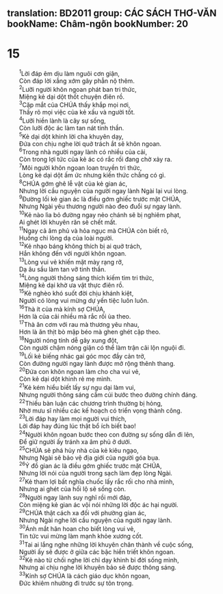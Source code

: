 translation: BD2011
group: CÁC SÁCH THƠ-VĂN
bookName: Châm-ngôn 
bookNumber: 20
-------

<div class="title"><h1>15</h1></div>
<span class="verse ch_15_1">  <sup>1</sup>Lời đáp êm dịu làm nguôi cơn giận,<br/>  Còn đáp lời xẳng xớm gây phẫn nộ thêm.<br/></span>
<span class="verse ch_15_2">  <sup>2</sup>Lưỡi người khôn ngoan phát ban tri thức,<br/>  Miệng kẻ dại dột thốt chuyện điên rồ.<br/></span>
<span class="verse ch_15_3">  <sup>3</sup>Cặp mắt của CHÚA thấy khắp mọi nơi,<br/>  Thấy rõ mọi việc của kẻ xấu và người tốt.<br/></span>
<span class="verse ch_15_4">  <sup>4</sup>Lưỡi hiền lành là cây sự sống,<br/>  Còn lưỡi độc ác làm tan nát tinh thần.<br/></span>
<span class="verse ch_15_5">  <sup>5</sup>Kẻ dại dột khinh lời cha khuyên dạy,<br/>  Ðứa con chịu nghe lời quở trách ắt sẽ khôn ngoan.<br/></span>
<span class="verse ch_15_6">  <sup>6</sup>Trong nhà người ngay lành có nhiều của cải,<br/>  Còn trong lợi tức của kẻ ác có rắc rối đang chờ xảy ra.<br/></span>
<span class="verse ch_15_7">  <sup>7</sup>Môi người khôn ngoan loan truyền tri thức,<br/>  Lòng kẻ dại dột ấm ức nhưng kiến thức chẳng có gì.<br/></span>
<span class="verse ch_15_8">  <sup>8</sup>CHÚA gớm ghê lễ vật của kẻ gian ác,<br/>  Nhưng lời cầu nguyện của người ngay lành Ngài lại vui lòng.<br/></span>
<span class="verse ch_15_9">  <sup>9</sup>Ðường lối kẻ gian ác là điều gớm ghiếc trước mặt CHÚA,<br/>  Nhưng Ngài yêu thương người nào đeo đuổi sự ngay lành.<br/></span>
<span class="verse ch_15_10">  <sup>10</sup>Kẻ nào lìa bỏ đường ngay nẻo chánh sẽ bị nghiêm phạt,<br/>  Ai ghét lời khuyên răn sẽ chết mất.<br/></span>
<span class="verse ch_15_11">  <sup>11</sup>Ngay cả âm phủ và hỏa ngục mà CHÚA còn biết rõ,<br/>  Huống chi lòng dạ của loài người.<br/></span>
<span class="verse ch_15_12">  <sup>12</sup>Kẻ nhạo báng không thích bị ai quở trách,<br/>  Hắn không đến với người khôn ngoan.<br/></span>
<span class="verse ch_15_13">  <sup>13</sup>Lòng vui vẻ khiến mặt mày rạng rỡ,<br/>  Dạ âu sầu làm tan vỡ tinh thần.<br/></span>
<span class="verse ch_15_14">  <sup>14</sup>Lòng người thông sáng thích kiếm tìm tri thức,<br/>  Miệng kẻ dại khờ ưa vật thực điên rồ.<br/></span>
<span class="verse ch_15_15">  <sup>15</sup>Kẻ nghèo khó suốt đời chịu khánh kiệt,<br/>  Người có lòng vui mừng dự yến tiệc luôn luôn.<br/></span>
<span class="verse ch_15_16">  <sup>16</sup>Thà ít của mà kính sợ CHÚA,<br/>  Hơn là của cải nhiều mà rắc rối ùa theo.<br/></span>
<span class="verse ch_15_17">  <sup>17</sup>Thà ăn cơm với rau mà thương yêu nhau,<br/>  Hơn là ăn thịt bò mập béo mà ghen ghét cặp theo.<br/></span>
<span class="verse ch_15_18">  <sup>18</sup>Người nóng tính dễ gây xung đột,<br/>  Còn người chậm nóng giận có thể làm trận cãi lộn nguội đi.<br/></span>
<span class="verse ch_15_19">  <sup>19</sup>Lối kẻ biếng nhác gai góc mọc đầy cản trở,<br/>  Còn đường người ngay lành được mở rộng thênh thang.<br/></span>
<span class="verse ch_15_20">  <sup>20</sup>Ðứa con khôn ngoan làm cho cha vui vẻ,<br/>  Còn kẻ dại dột khinh rẻ mẹ mình.<br/></span>
<span class="verse ch_15_21">  <sup>21</sup>Kẻ kém hiểu biết lấy sự ngu dại làm vui,<br/>  Nhưng người thông sáng cắm cúi bước theo đường chính đáng.<br/></span>
<span class="verse ch_15_22">  <sup>22</sup>Thiếu bàn luận các chương trình thường bị hỏng,<br/>  Nhờ mưu sĩ nhiều các kế hoạch có triển vọng thành công.<br/></span>
<span class="verse ch_15_23">  <sup>23</sup>Lời đáp hay làm mọi người vui thích,<br/>  Lời đáp hay đúng lúc thật bổ ích biết bao!<br/></span>
<span class="verse ch_15_24">  <sup>24</sup>Người khôn ngoan bước theo con đường sự sống dẫn đi lên,<br/>  Ðể giữ người ấy tránh xa âm phủ ở dưới.<br/></span>
<span class="verse ch_15_25">  <sup>25</sup>CHÚA sẽ phá hủy nhà của kẻ kiêu ngạo,<br/>  Nhưng Ngài sẽ bảo vệ địa giới của người góa bụa.<br/></span>
<span class="verse ch_15_26">  <sup>26</sup>Ý đồ gian ác là điều gớm ghiếc trước mặt CHÚA,<br/>  Nhưng lời nói của người trong sạch làm đẹp lòng Ngài.<br/></span>
<span class="verse ch_15_27">  <sup>27</sup>Kẻ tham lợi bất nghĩa chuốc lấy rắc rối cho nhà mình,<br/>  Nhưng ai ghét của hối lộ sẽ sống còn.<br/></span>
<span class="verse ch_15_28">  <sup>28</sup>Người ngay lành suy nghĩ rồi mới đáp,<br/>  Còn miệng kẻ gian ác vội nói những lời độc ác hại người.<br/></span>
<span class="verse ch_15_29">  <sup>29</sup>CHÚA thật cách xa đối với phường gian ác,<br/>  Nhưng Ngài nghe lời cầu nguyện của người ngay lành.<br/></span>
<span class="verse ch_15_30">  <sup>30</sup>Ánh mắt hân hoan cho biết lòng vui vẻ,<br/>  Tin tức vui mừng làm mạnh khỏe xương cốt.<br/></span>
<span class="verse ch_15_31">  <sup>31</sup>Tai ai lắng nghe những lời khuyên chân thành về cuộc sống,<br/>  Người ấy sẽ được ở giữa các bậc hiền triết khôn ngoan.<br/></span>
<span class="verse ch_15_32">  <sup>32</sup>Kẻ nào từ chối nghe lời chỉ dạy khinh bỉ đời sống mình,<br/>  Nhưng ai chịu nghe lời khuyên bảo sẽ được thông sáng.<br/></span>
<span class="verse ch_15_33">  <sup>33</sup>Kính sợ CHÚA là cách giáo dục khôn ngoan,<br/>  Ðức khiêm nhường đi trước sự tôn trọng.<br/></span>
